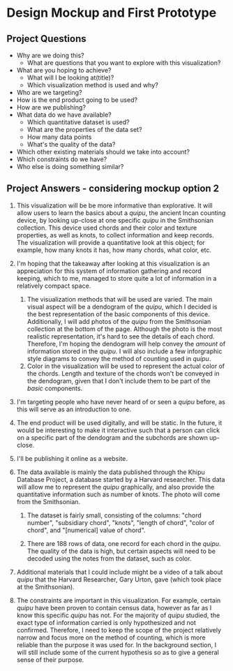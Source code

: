 # Design Mockup and First Prototype

## Project Questions
* Why are we doing this?
    * What are questions that you want to explore with this visualization?
* What are you hoping to achieve?
    * What will I be looking at(title)?
    * Which visualization method is used and why?
* Who are we targeting?
* How is the end product going to be used?
* How are we publishing?
* What data do we have available?
    * Which quantitative dataset is used?
    * What are the properties of the data set?
    * How many data points
    * What's the quality of the data?
* Which other existing materials should we take into account?
* Which constraints do we have?
* Who else is doing something similar?


## Project Answers - considering mockup option 2
1. This visualization will be be more informative than explorative. It will allow users to learn the basics about a *quipu*, the ancient Incan counting device, by looking up-close at one specific *quipu* in the Smithsonian collection. This device used chords and their color and texture properties, as well as knots, to collect information and keep records. The visualization will provide a quantitative look at this object; for example, how many knots it has, how many chords, what color, etc.
2. I'm hoping that the takeaway after looking at this  visualization is an appreciation for this system of information gathering and record keeping, which to me, managed to store quite a lot of information in a relatively compact space.

    1. The visualization methods that will be used are varied. The main visual aspect will be a dendogram of the *quipu*, which I decided is the best representation of the basic components of this device. Additionally, I will add photos of the *quipu* from the Smithsonian collection at the bottom of the page. Although the photo is the most realistic representation, it's hard to see the details of each chord. Therefore, I'm hoping the dendogram will help convey the *amount* of information stored in the *quipu*. I will also include a few inforgraphic style diagrams to convey the method of counting used in *quipu*.
    2. Color in the visualization will be used to represent the actual color of the chords. Length and texture of the chords won't be conveyed in the dendogram, given that I don't include them to be part of the *basic* components.
3. I'm targeting people who have never heard of or seen a *quipu* before, as this will serve as an introduction to one.
4. The end product will be used digitally, and will be static. In the future, it would be interesting to make it interactive such that a person can click on a specific part of the dendogram and the subchords are shown up-close.
5. I'll be publishing it online as a website.
6. The data available is mainly the data published through the Khipu Database Project, a database started by a Harvard researcher. This data will allow me to represent the *quipu* graphically, and also provide the quantitative information such as number of knots. The photo will come from the Smithsonian.
    
    1. The dataset is fairly small, consisting of the columns: "chord number", "subsidiary chord", "knots", "length of chord", "color of chord", and "[numerical] value of chord".
    
    2. There are 188 rows of data, one record for each chord in the *quipu*. The quality of the data is high, but certain aspects will need to be decoded using the notes from the dataset, such as color.
7. Additional materials that I could include might be a video of a talk about *quipu* that the Harvard Researcher, Gary Urton, gave (which took place at the Smithsonian).
8. The constraints are important in this visualization. For example, certain *quipu* have been proven to contain census data, however as far as I know this specific *quipu* has not. For the majority of *quipu* studied, the exact type of information carried is only hypothesized and not confirmed. Therefore, I need to keep the scope of the project relatively narrow and focus more on the method of counting, which is more reliable than the purpose it was used for. In the background section, I will still include some of the current hypothesis so as to give a general sense of their purpose.